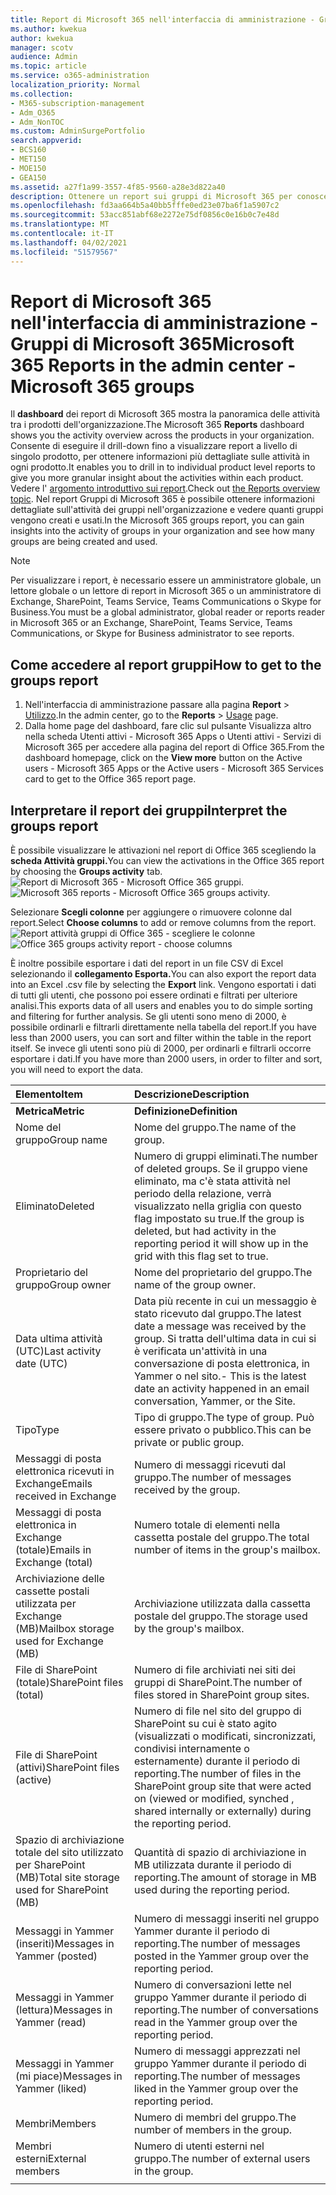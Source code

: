 ```yaml
---
title: Report di Microsoft 365 nell'interfaccia di amministrazione - Gruppi di Microsoft 365
ms.author: kwekua
author: kwekua
manager: scotv
audience: Admin
ms.topic: article
ms.service: o365-administration
localization_priority: Normal
ms.collection:
- M365-subscription-management
- Adm_O365
- Adm_NonTOC
ms.custom: AdminSurgePortfolio
search.appverid:
- BCS160
- MET150
- MOE150
- GEA150
ms.assetid: a27f1a99-3557-4f85-9560-a28e3d822a40
description: Ottenere un report sui gruppi di Microsoft 365 per conoscere i gruppi e le relative attività.
ms.openlocfilehash: fd3aa664b5a40bb5fffe0ed23e07ba6f1a5907c2
ms.sourcegitcommit: 53acc851abf68e2272e75df0856c0e16b0c7e48d
ms.translationtype: MT
ms.contentlocale: it-IT
ms.lasthandoff: 04/02/2021
ms.locfileid: "51579567"
---
```

# <a name="microsoft-365-reports-in-the-admin-center---microsoft-365-groups"></a><span data-ttu-id="3f7bd-103">Report di Microsoft 365 nell'interfaccia di amministrazione - Gruppi di Microsoft 365</span><span class="sxs-lookup"><span data-stu-id="3f7bd-103">Microsoft 365 Reports in the admin center - Microsoft 365 groups</span></span>

<span data-ttu-id="3f7bd-104">Il **dashboard** dei report di Microsoft 365 mostra la panoramica delle attività tra i prodotti dell'organizzazione.</span><span class="sxs-lookup"><span data-stu-id="3f7bd-104">The Microsoft 365 **Reports** dashboard shows you the activity overview across the products in your organization.</span></span> <span data-ttu-id="3f7bd-105">Consente di eseguire il drill-down fino a visualizzare report a livello di singolo prodotto, per ottenere informazioni più dettagliate sulle attività in ogni prodotto.</span><span class="sxs-lookup"><span data-stu-id="3f7bd-105">It enables you to drill in to individual product level reports to give you more granular insight about the activities within each product.</span></span> <span data-ttu-id="3f7bd-106">Vedere l' [argomento introduttivo sui report](activity-reports.md).</span><span class="sxs-lookup"><span data-stu-id="3f7bd-106">Check out [the Reports overview topic](activity-reports.md).</span></span> <span data-ttu-id="3f7bd-107">Nel report Gruppi di Microsoft 365 è possibile ottenere informazioni dettagliate sull'attività dei gruppi nell'organizzazione e vedere quanti gruppi vengono creati e usati.</span><span class="sxs-lookup"><span data-stu-id="3f7bd-107">In the Microsoft 365 groups report, you can gain insights into the activity of groups in your organization and see how many groups are being created and used.</span></span>
  
> [!NOTE]
> <span data-ttu-id="3f7bd-108">Per visualizzare i report, è necessario essere un amministratore globale, un lettore globale o un lettore di report in Microsoft 365 o un amministratore di Exchange, SharePoint, Teams Service, Teams Communications o Skype for Business.</span><span class="sxs-lookup"><span data-stu-id="3f7bd-108">You must be a global administrator, global reader or reports reader in Microsoft 365 or an Exchange, SharePoint, Teams Service, Teams Communications, or Skype for Business administrator to see reports.</span></span>  
  
## <a name="how-to-get-to-the-groups-report"></a><span data-ttu-id="3f7bd-109">Come accedere al report gruppi</span><span class="sxs-lookup"><span data-stu-id="3f7bd-109">How to get to the groups report</span></span>

1. <span data-ttu-id="3f7bd-110">Nell'interfaccia di amministrazione passare alla pagina **Report** \> <a href="https://go.microsoft.com/fwlink/p/?linkid=2074756" target="_blank">Utilizzo</a>.</span><span class="sxs-lookup"><span data-stu-id="3f7bd-110">In the admin center, go to the **Reports** \> <a href="https://go.microsoft.com/fwlink/p/?linkid=2074756" target="_blank">Usage</a> page.</span></span> 
2. <span data-ttu-id="3f7bd-111">Dalla home page del  dashboard, fare clic sul pulsante Visualizza altro nella scheda Utenti attivi - Microsoft 365 Apps o Utenti attivi - Servizi di Microsoft 365 per accedere alla pagina del report di Office 365.</span><span class="sxs-lookup"><span data-stu-id="3f7bd-111">From the dashboard homepage, click on the **View more** button on the Active users - Microsoft 365 Apps or the Active users - Microsoft 365 Services card to get to the Office 365 report page.</span></span>
  
## <a name="interpret-the-groups-report"></a><span data-ttu-id="3f7bd-112">Interpretare il report dei gruppi</span><span class="sxs-lookup"><span data-stu-id="3f7bd-112">Interpret the groups report</span></span>

<span data-ttu-id="3f7bd-113">È possibile visualizzare le attivazioni nel report di Office 365 scegliendo la **scheda Attività gruppi.**</span><span class="sxs-lookup"><span data-stu-id="3f7bd-113">You can view the activations in the Office 365 report by choosing the **Groups activity** tab.</span></span><br/><span data-ttu-id="3f7bd-114">![Report di Microsoft 365 - Microsoft Office 365 gruppi.](../../media/ab90e30b-8938-4110-ab3d-ee472a4cfe21.png)</span><span class="sxs-lookup"><span data-stu-id="3f7bd-114">![Microsoft 365 reports - Microsoft Office 365 groups activity.](../../media/ab90e30b-8938-4110-ab3d-ee472a4cfe21.png)</span></span>

<span data-ttu-id="3f7bd-115">Selezionare **Scegli colonne** per aggiungere o rimuovere colonne dal report.</span><span class="sxs-lookup"><span data-stu-id="3f7bd-115">Select **Choose columns** to add or remove columns from the report.</span></span>  <br/> <span data-ttu-id="3f7bd-116">![Report attività gruppi di Office 365 - scegliere le colonne](../../media/1600556a-f5f1-47d9-b325-cd77c78f4004.png)</span><span class="sxs-lookup"><span data-stu-id="3f7bd-116">![Office 365 groups activity report - choose columns](../../media/1600556a-f5f1-47d9-b325-cd77c78f4004.png)</span></span>

<span data-ttu-id="3f7bd-117">È inoltre possibile esportare i dati del report in un file CSV di Excel selezionando il **collegamento Esporta.**</span><span class="sxs-lookup"><span data-stu-id="3f7bd-117">You can also export the report data into an Excel .csv file by selecting the **Export** link.</span></span> <span data-ttu-id="3f7bd-118">Vengono esportati i dati di tutti gli utenti, che possono poi essere ordinati e filtrati per ulteriore analisi.</span><span class="sxs-lookup"><span data-stu-id="3f7bd-118">This exports data of all users and enables you to do simple sorting and filtering for further analysis.</span></span> <span data-ttu-id="3f7bd-119">Se gli utenti sono meno di 2000, è possibile ordinarli e filtrarli direttamente nella tabella del report.</span><span class="sxs-lookup"><span data-stu-id="3f7bd-119">If you have less than 2000 users, you can sort and filter within the table in the report itself.</span></span> <span data-ttu-id="3f7bd-120">Se invece gli utenti sono più di 2000, per ordinarli e filtrarli occorre esportare i dati.</span><span class="sxs-lookup"><span data-stu-id="3f7bd-120">If you have more than 2000 users, in order to filter and sort, you will need to export the data.</span></span> 

|<span data-ttu-id="3f7bd-121">Elemento</span><span class="sxs-lookup"><span data-stu-id="3f7bd-121">Item</span></span>|<span data-ttu-id="3f7bd-122">Descrizione</span><span class="sxs-lookup"><span data-stu-id="3f7bd-122">Description</span></span>|
|:-----|:-----|
|<span data-ttu-id="3f7bd-123">**Metrica**</span><span class="sxs-lookup"><span data-stu-id="3f7bd-123">**Metric**</span></span>|<span data-ttu-id="3f7bd-124">**Definizione**</span><span class="sxs-lookup"><span data-stu-id="3f7bd-124">**Definition**</span></span>|
|<span data-ttu-id="3f7bd-125">Nome del gruppo</span><span class="sxs-lookup"><span data-stu-id="3f7bd-125">Group name</span></span>  <br/> |<span data-ttu-id="3f7bd-126">Nome del gruppo.</span><span class="sxs-lookup"><span data-stu-id="3f7bd-126">The name of the group.</span></span>  <br/> |
|<span data-ttu-id="3f7bd-127">Eliminato</span><span class="sxs-lookup"><span data-stu-id="3f7bd-127">Deleted</span></span>  <br/> |<span data-ttu-id="3f7bd-128">Numero di gruppi eliminati.</span><span class="sxs-lookup"><span data-stu-id="3f7bd-128">The number of deleted groups.</span></span> <span data-ttu-id="3f7bd-129">Se il gruppo viene eliminato, ma c'è stata attività nel periodo della relazione, verrà visualizzato nella griglia con questo flag impostato su true.</span><span class="sxs-lookup"><span data-stu-id="3f7bd-129">If the group is deleted, but had activity in the reporting period it will show up in the grid with this flag set to true.</span></span>  <br/> |
|<span data-ttu-id="3f7bd-130">Proprietario del gruppo</span><span class="sxs-lookup"><span data-stu-id="3f7bd-130">Group owner</span></span>  <br/> |<span data-ttu-id="3f7bd-131">Nome del proprietario del gruppo.</span><span class="sxs-lookup"><span data-stu-id="3f7bd-131">The name of the group owner.</span></span>  <br/> |
|<span data-ttu-id="3f7bd-132">Data ultima attività (UTC)</span><span class="sxs-lookup"><span data-stu-id="3f7bd-132">Last activity date (UTC)</span></span>  <br/> |<span data-ttu-id="3f7bd-133">Data più recente in cui un messaggio è stato ricevuto dal gruppo.</span><span class="sxs-lookup"><span data-stu-id="3f7bd-133">The latest date a message was received by the group.</span></span> <span data-ttu-id="3f7bd-134">Si tratta dell'ultima data in cui si è verificata un'attività in una conversazione di posta elettronica, in Yammer o nel sito.</span><span class="sxs-lookup"><span data-stu-id="3f7bd-134">- This is the latest date an activity happened in an email conversation, Yammer, or the Site.</span></span>  <br/> |
|<span data-ttu-id="3f7bd-135">Tipo</span><span class="sxs-lookup"><span data-stu-id="3f7bd-135">Type</span></span>  <br/> |<span data-ttu-id="3f7bd-136">Tipo di gruppo.</span><span class="sxs-lookup"><span data-stu-id="3f7bd-136">The type of group.</span></span> <span data-ttu-id="3f7bd-137">Può essere privato o pubblico.</span><span class="sxs-lookup"><span data-stu-id="3f7bd-137">This can be private or public group.</span></span>  <br/> |
|<span data-ttu-id="3f7bd-138">Messaggi di posta elettronica ricevuti in Exchange</span><span class="sxs-lookup"><span data-stu-id="3f7bd-138">Emails received in Exchange</span></span>  <br/> |<span data-ttu-id="3f7bd-139">Numero di messaggi ricevuti dal gruppo.</span><span class="sxs-lookup"><span data-stu-id="3f7bd-139">The number of messages received by the group.</span></span>|
|<span data-ttu-id="3f7bd-140">Messaggi di posta elettronica in Exchange (totale)</span><span class="sxs-lookup"><span data-stu-id="3f7bd-140">Emails in Exchange (total)</span></span>  <br/> |<span data-ttu-id="3f7bd-141">Numero totale di elementi nella cassetta postale del gruppo.</span><span class="sxs-lookup"><span data-stu-id="3f7bd-141">The total number of items in the group's mailbox.</span></span>  <br/> |
|<span data-ttu-id="3f7bd-142">Archiviazione delle cassette postali utilizzata per Exchange (MB)</span><span class="sxs-lookup"><span data-stu-id="3f7bd-142">Mailbox storage used for Exchange (MB)</span></span>  <br/> |<span data-ttu-id="3f7bd-143">Archiviazione utilizzata dalla cassetta postale del gruppo.</span><span class="sxs-lookup"><span data-stu-id="3f7bd-143">The storage used by the group's mailbox.</span></span> <br/>|
|<span data-ttu-id="3f7bd-144">File di SharePoint (totale)</span><span class="sxs-lookup"><span data-stu-id="3f7bd-144">SharePoint files (total)</span></span>  <br/> |<span data-ttu-id="3f7bd-145">Numero di file archiviati nei siti dei gruppi di SharePoint.</span><span class="sxs-lookup"><span data-stu-id="3f7bd-145">The number of files stored in SharePoint group sites.</span></span>  <br/> |
|<span data-ttu-id="3f7bd-146">File di SharePoint (attivi)</span><span class="sxs-lookup"><span data-stu-id="3f7bd-146">SharePoint files (active)</span></span>  <br/> |<span data-ttu-id="3f7bd-147">Numero di file nel sito del gruppo di SharePoint su cui è stato agito (visualizzati o modificati, sincronizzati, condivisi internamente o esternamente) durante il periodo di reporting.</span><span class="sxs-lookup"><span data-stu-id="3f7bd-147">The number of files in the SharePoint group site that were acted on (viewed or modified, synched , shared internally or externally) during the reporting period.</span></span>  <br/> |
|<span data-ttu-id="3f7bd-148">Spazio di archiviazione totale del sito utilizzato per SharePoint (MB)</span><span class="sxs-lookup"><span data-stu-id="3f7bd-148">Total site storage used for SharePoint (MB)</span></span>  <br/> |<span data-ttu-id="3f7bd-149">Quantità di spazio di archiviazione in MB utilizzata durante il periodo di reporting.</span><span class="sxs-lookup"><span data-stu-id="3f7bd-149">The amount of storage in MB used during the reporting period.</span></span>  <br/> |
|<span data-ttu-id="3f7bd-150">Messaggi in Yammer (inseriti)</span><span class="sxs-lookup"><span data-stu-id="3f7bd-150">Messages in Yammer (posted)</span></span>  <br/> |<span data-ttu-id="3f7bd-151">Numero di messaggi inseriti nel gruppo Yammer durante il periodo di reporting.</span><span class="sxs-lookup"><span data-stu-id="3f7bd-151">The number of messages posted in the Yammer group over the reporting period.</span></span>  <br/> |
|<span data-ttu-id="3f7bd-152">Messaggi in Yammer (lettura)</span><span class="sxs-lookup"><span data-stu-id="3f7bd-152">Messages in Yammer (read)</span></span>  <br/> |<span data-ttu-id="3f7bd-153">Numero di conversazioni lette nel gruppo Yammer durante il periodo di reporting.</span><span class="sxs-lookup"><span data-stu-id="3f7bd-153">The number of conversations read in the Yammer group over the reporting period.</span></span>  <br/> |
|<span data-ttu-id="3f7bd-154">Messaggi in Yammer (mi piace)</span><span class="sxs-lookup"><span data-stu-id="3f7bd-154">Messages in Yammer (liked)</span></span>  <br/> |<span data-ttu-id="3f7bd-155">Numero di messaggi apprezzati nel gruppo Yammer durante il periodo di reporting.</span><span class="sxs-lookup"><span data-stu-id="3f7bd-155">The number of messages liked in the Yammer group over the reporting period.</span></span>  <br/> |
|<span data-ttu-id="3f7bd-156">Membri</span><span class="sxs-lookup"><span data-stu-id="3f7bd-156">Members</span></span>  <br/> |<span data-ttu-id="3f7bd-157">Numero di membri del gruppo.</span><span class="sxs-lookup"><span data-stu-id="3f7bd-157">The number of members in the group.</span></span>  <br/> |
|<span data-ttu-id="3f7bd-158">Membri esterni</span><span class="sxs-lookup"><span data-stu-id="3f7bd-158">External members</span></span> |<span data-ttu-id="3f7bd-159">Numero di utenti esterni nel gruppo.</span><span class="sxs-lookup"><span data-stu-id="3f7bd-159">The number of external users in the group.</span></span>|
|||